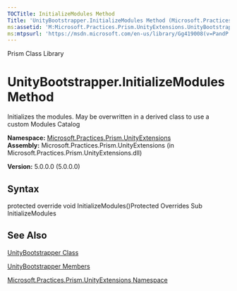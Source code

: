 ```yaml
---
TOCTitle: InitializeModules Method
Title: 'UnityBootstrapper.InitializeModules Method (Microsoft.Practices.Prism.UnityExtensions)'
ms:assetid: 'M:Microsoft.Practices.Prism.UnityExtensions.UnityBootstrapper.InitializeModules'
ms:mtpsurl: 'https://msdn.microsoft.com/en-us/library/Gg419008(v=PandP.50)'
---
```


Prism Class Library

UnityBootstrapper.InitializeModules Method
==============================================

Initializes the modules. May be overwritten in a derived class to use a custom Modules Catalog

**Namespace:** [Microsoft.Practices.Prism.UnityExtensions](https://msdn.microsoft.com/n:microsoft.practices.prism.unityextensions)
**Assembly:** Microsoft.Practices.Prism.UnityExtensions (in Microsoft.Practices.Prism.UnityExtensions.dll)

**Version:** 5.0.0.0 (5.0.0.0)

## Syntax


protected override void InitializeModules()Protected Overrides Sub InitializeModules

See Also
--------


[UnityBootstrapper Class](https://msdn.microsoft.com/t:microsoft.practices.prism.unityextensions.unitybootstrapper)

[UnityBootstrapper Members](https://msdn.microsoft.com/allmembers.t:microsoft.practices.prism.unityextensions.unitybootstrapper)

[Microsoft.Practices.Prism.UnityExtensions Namespace](https://msdn.microsoft.com/n:microsoft.practices.prism.unityextensions)
